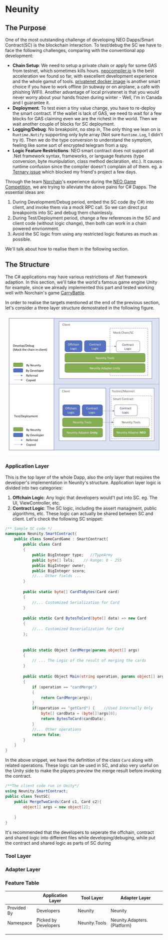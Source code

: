 # Neunity

## The Purpose

One of the most outstanding challenge of developing NEO Dapps/Smart Contract(SC) is the blockchain interaction. To test/debug the SC we have to face the following challenges, comparing with the conventional app development:

* **Chain Setup**: We need to setup a private chain or apply for some GAS from testnet, which sometimes kills hours. [neocompiler.io](neocompiler.io) is the best acceleration we found so far, with execellent development experience and the whole gamut of tools. [privatenet docker image](https://github.com/CityOfZion/neo-privatenet-docker) is another smart choice if you have to work offline (in subway or on airplane, a café with phishing WIFI). Another advantage of local privatenet is that you would never worry about your hands frozen during winter - Well, I'm in Canada and I guarantee it.
* **Deployment**: To test even a tiny value change, you have to re-deploy the smart contract. If the wallet is lack of GAS, we need to wait for a few blocks for GAS claiming even we are the richest in the world. Then we wait another couple of blocks for SC deployment. 
* **Logging/Debug**: No breakpoint, no step in, The only thing we lean on is `Runtime.Notify` supporting only byte array (Not sure `Runtime.Log`, I didn't try it). Then we do the type conversion to understand the symptom, feeling like some sort of encrypted telegram from a spy.
* **Logic Feature Restrictions**: NEO smart contract does not support all .Net framework syntax, frameworks, or language features (type conversion, byte munipulation, class method declaration, etc.). It causes runtime confusion since the compiler doesn't complain all of them. eg. a [Ternary issue](https://github.com/NeoResearch/learning-examples/blob/master/BadExamples.md) which blocked my friend's project a few days.



Through the team [Norchain](http://norchain.io/home/)'s experience during the [NEO Game Competition](http://neo.game/), we are trying to alleviate the above pains for C# Dapps. The essential ideas are:

1. During Development/Debug period, embed the SC code (by C#) into client, and invoke them via a mock RPC call. So we can direct put breakpoints into SC and debug them chainlessly. 
2. During Test/Deployment period, change a few references in the SC and client code (without logic change), then both can work in a chain powered envrionment.
3. Avoid the SC logic from using any restricted logic features as much as possible.

We'll talk about how to realise them in the following section.



## The Structure

The C# applications may have various restrictions of .Net framework adaption. In this section, we'll take the world's famous game engine Unity for example, since we already implemented this part and tested working well with Norchain's game [CarryBattle](http://norchain.io/home/carrybattle.html). 

In order to realise the targets mentioned at the end of the previous section, let's consider a three layer structure demostrated in the following figure. 

![NeunityStructure](pics/Neunity.jpg)

### Application Layer

This is the top layer of the whole Dapp, also the only layer that requires the developer's implementation in Neunity's structure. Application layer logic is divided into two categories:

1. **Offchain Logic**: Any logic that developers would't put into SC. eg. The UI, ViewController, etc.
2. **Contract Logic**: The SC logic, including the assert managment, public algorithms, etc. These logic can actually be shared between SC and client. Let's check the following SC snippet: 

```csharp
/** Sample SC code */
namespace Neunity.SmartContract{
    public class SomeCardGame : SmartContract{
        public class Card
        {
            public BigInteger type;   //TypeArmy
            public byte[] lvls;    // Range: 0 - 255
            public BigInteger owner;
            public BigInteger score;
            //... Other fields ... 
        }

        public static byte[] CardToBytes(Card card)
        {
            //... Customized Serialization for Card
        }

        public static Card BytesToCard(byte[] data) => new Card
        {
            //... Customized Deserialization for Card
        };


        public static Object CardMerge(params object[] args)
        {
            // ... The Logic of the result of merging the cards
        }

        public static Object Main(string operation, params object[] args)
        {
            if (operation == "cardMerge")
            {
                return CardMerge(args);
            }
            if(operation == "getCard") {	//Used Internally Only
                byte[] cardData = (byte[])args[0];
                return BytesToCard(cardData);
            }
            //... Other operations
            return false;
        }
    }
}


```

In the above snippet, we have the definition of the class `Card` along with related operations. These logic can be used in SC, and also very useful on the Unity side to make the players preview the merge result before invoking the contract.

```cs
/**The client code run in Unity*/
using Neunity.SmartContract;
public class TestSC{
    public MergeTwoCards(Card c1, Card c2){
        object[] args = new object[2];
        
    }
}
```



It's recommended that the developers to seperate the offchain, contract and shared logic into different files while developing/debuging, while put the contract and shared logic as parts of SC during 



### Tool Layer



### Adapter Layer



### Feature Table



|             | Application Layer    | Tool Layer    | Adapter Layer               |
| ----------- | -------------------- | ------------- | --------------------------- |
| Provided By | Developers           | Neunity       | Neunity                     |
| Namespace   | Picked by Developers | Neunity.Tools | Neunity.Adapters.{Platform} |
|             |                      |               |                             |
|             |                      |               |                             |
|             |                      |               |                             |





